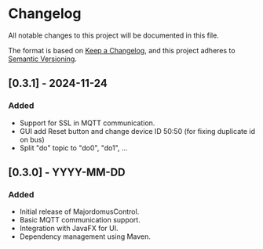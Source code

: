 # Changelog

All notable changes to this project will be documented in this file.

The format is based on [Keep a Changelog](https://keepachangelog.com/en/1.0.0/), 
and this project adheres to [Semantic Versioning](https://semver.org/spec/v2.0.0.html).

## [0.3.1] - 2024-11-24
### Added
- Support for SSL in MQTT communication.
- GUI add Reset button and change device ID 50:50 (for fixing duplicate id on bus)
- Split "do" topic to "do0", "do1", ...


## [0.3.0] - YYYY-MM-DD
### Added
- Initial release of MajordomusControl.
- Basic MQTT communication support.
- Integration with JavaFX for UI.
- Dependency management using Maven.